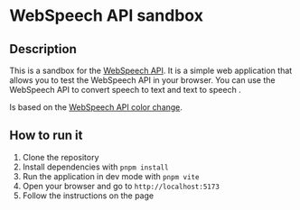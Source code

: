 # WebSpeech API sandbox

## Description

This is a sandbox for the [WebSpeech API][webspeech]. It is a simple web application that allows you to test the WebSpeech API in your browser. You can use the WebSpeech API to convert speech to text and text to speech .

Is based on the [WebSpeech API color change](https://github.com/mdn/dom-examples/tree/main/web-speech-api/speech-color-changer).

## How to run it

1. Clone the repository
2. Install dependencies with `pnpm install`
3. Run the application in dev mode with `pnpm vite`
4. Open your browser and go to `http://localhost:5173`
5. Follow the instructions on the page

[webspeech]: https://developer.mozilla.org/en-US/docs/Web/API/Web_Speech_API
